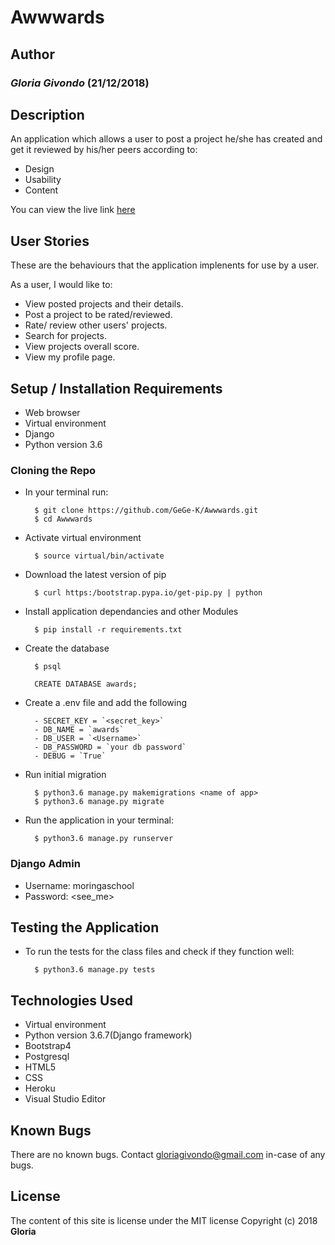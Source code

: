 # Awwwards

## Author
### *Gloria Givondo* (21/12/2018)

## Description
An application which allows a user to post a project he/she has created and get it reviewed by his/her peers according to:
        
* Design
* Usability
* Content


You can view the live link [here](https://awwwwwardz.herokuapp.com/)

## User Stories
These are the behaviours that the application implenents for use by a user.

As a user, I would like to: 
* View posted projects and their details.
* Post a project to be rated/reviewed.
* Rate/ review other users' projects.
* Search for projects. 
* View projects overall score.
* View my profile page.

## Setup / Installation Requirements
* Web browser
* Virtual environment
* Django
* Python version 3.6

### Cloning the Repo
* In your terminal run:

        $ git clone https://github.com/GeGe-K/Awwwards.git
        $ cd Awwwards

* Activate virtual environment

        $ source virtual/bin/activate

* Download the latest version of pip

        $ curl https:/bootstrap.pypa.io/get-pip.py | python

* Install application dependancies and other Modules

        $ pip install -r requirements.txt

* Create the database

        $ psql
        
        CREATE DATABASE awards;

* Create a .env file and add the following

        - SECRET_KEY = `<secret_key>`
        - DB_NAME = `awards`
        - DB_USER = `<Username>`
        - DB_PASSWORD = `your db password`
        - DEBUG = `True`

* Run initial migration

        $ python3.6 manage.py makemigrations <name of app>
        $ python3.6 manage.py migrate

* Run the application in your terminal:

        $ python3.6 manage.py runserver

### Django Admin
* Username: moringaschool 
* Password: <see_me>

## Testing the Application 
* To run the tests for the class files and check if they function well:

        $ python3.6 manage.py tests

## Technologies Used
* Virtual environment
* Python version 3.6.7(Django framework)
* Bootstrap4
* Postgresql
* HTML5
* CSS
* Heroku
* Visual Studio Editor

## Known Bugs
There are no known bugs. Contact gloriagivondo@gmail.com in-case of any bugs.

## License
The content of this site is license under the MIT license
Copyright (c) 2018 **Gloria**